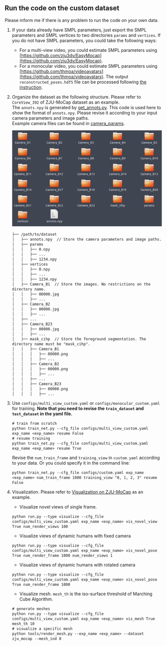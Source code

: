 ## Run the code on the custom dataset

Please inform me if there is any problem to run the code on your own data.

1. If your data already have SMPL parameters, just export the SMPL parameters and SMPL vertices to two directories `params` and `vertices`. If you do not have SMPL parameters, you could take the following ways:
    * For a multi-view video, you could estimate SMPL parameters using [https://github.com/zju3dv/EasyMocap](https://github.com/zju3dv/EasyMocap).
    * For a monocular video, you could estimate SMPL parameters using [https://github.com/thmoa/videoavatars](https://github.com/thmoa/videoavatars). The output `reconstructed_poses.hdf5` file can be processed following [the instruction](https://github.com/zju3dv/neuralbody#process-people-snapshot).
2. Organize the dataset as the following structure. Please refer to `CoreView_392` of ZJU-MoCap dataset as an example.  
 The `annots.npy` is generated by [get_annots.py](get_annots.py). This code is used here to show the format of `annots.npy`. Please revise it according to your input camera parameters and image paths.  
Example camera files can be found in [camera_params](camera_params).
    
    ![file](file_structure.png)

    ```
    ├── /path/to/dataset
    │   ├── annots.npy  // Store the camera parameters and image paths.
    │   ├── params
    │   │   ├── 0.npy
    │   │   ├── ...
    │   │   ├── 1234.npy
    │   ├── vertices
    │   │   ├── 0.npy
    │   │   ├── ...
    │   │   ├── 1234.npy
    │   ├── Camera_B1  // Store the images. No restrictions on the directory name.
    │   │   ├── 00000.jpg
    │   │   ├── ...
    │   ├── Camera_B2
    │   │   ├── 00000.jpg
    │   │   ├── ...
    │   ├── ...
    │   ├── Camera_B23
    │   │   ├── 00000.jpg
    │   │   ├── ...
    │   ├── mask_cihp  // Store the foreground segmentation. The directory name must be "mask_cihp".
    │   │   ├── Camera_B1
    │   │   │   ├── 00000.png
    │   │   │   ├── ...
    │   │   ├── Camera_B2
    │   │   │   ├── 00000.png
    │   │   │   ├── ...
    │   │   ├── ...
    │   │   ├── Camera_B23
    │   │   │   ├── 00000.png
    │   │   │   ├── ...
    ```
4. Use `configs/multi_view_custom.yaml` or `configs/monocular_custom.yaml` for training. **Note that you need to revise the `train_dataset` and `test_dataset` in the yaml file.**
    ```
    # train from scratch
    python train_net.py --cfg_file configs/multi_view_custom.yaml exp_name <exp_name> resume False
    # resume training
    python train_net.py --cfg_file configs/multi_view_custom.yaml exp_name <exp_name> resume True
    ```
    Revise the `num_train_frame` and `training_view` in `custom.yaml` according to your data. Or you could specify it in the command line:
    ```
    python train_net.py --cfg_file configs/custom.yaml exp_name <exp_name> num_train_frame 1000 training_view "0, 1, 2, 3" resume False
    ```
6. Visualization. Please refer to [Visualization on ZJU-MoCap](https://github.com/zju3dv/neuralbody#visualization-on-zju-mocap) as an example.
    * Visualize novel views of single frame.
    ```
    python run.py --type visualize --cfg_file configs/multi_view_custom.yaml exp_name <exp_name> vis_novel_view True num_render_views 100
    ```

    * Visualize views of dynamic humans with fixed camera
    ```
    python run.py --type visualize --cfg_file configs/multi_view_custom.yaml exp_name <exp_name> vis_novel_pose True num_render_frame 1000 num_render_views 1
    ```

    * Visualize views of dynamic humans with rotated camera
    ```
    python run.py --type visualize --cfg_file configs/multi_view_custom.yaml exp_name <exp_name> vis_novel_pose True num_render_frame 1000
    ```

    * Visualize mesh. `mesh_th` is the iso-surface threshold of Marching Cube Algorithm.
    ```
    # generate meshes
    python run.py --type visualize --cfg_file configs/multi_view_custom.yaml exp_name <exp_name> vis_mesh True mesh_th 10
    # visualize a specific mesh
    python tools/render_mesh.py --exp_name <exp_name> --dataset zju_mocap --mesh_ind 0
    ```
